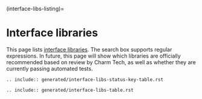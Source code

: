 (interface-libs-listing)=
# Interface libraries

This page lists [interface libraries](#charm-libs-interface). The search box supports regular expressions. In future, this page will show which libraries are officially recommended based on review by Charm Tech, as well as whether they are currently passing automated tests.

```{eval-rst}
.. include:: generated/interface-libs-status-key-table.rst
```

```{eval-rst}
.. include:: generated/interface-libs-table.rst
```
